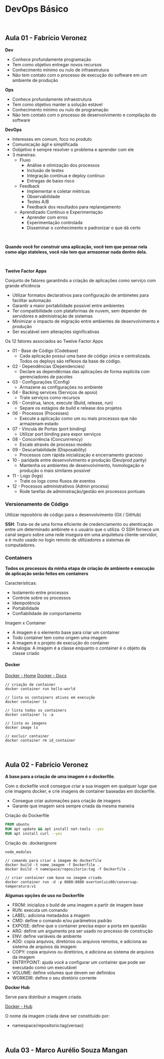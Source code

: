 # DevOps Básico


<br/>

## Aula 01 - Fabrício Veronez


**Dev**
* Conhece profundamente programação
* Tem como objetivo entregar novos recursos
* Conhecimento mínimo ou nulo de infraestrutura
* Não tem contato com o processo de execução do software em um ambiente de produção

**Ops**
* Conhece profundamente infraestrutura
* Tem como objetivo manter a solução estável
* Conhecimento mínimo ou nulo de programação
* Não tem contato com o processo de desenvolvimento e compilação do software

**DevOps**
* Interesses em comum, foco no produto
* Comunicação ágil e simplificada
* Oobjetivo é sempre resolver o problema e aprender com ele
* 3 maneiras: 
  - Fluxo
    + Análise e otimização dos processos
    + Inclusão de testes
    + Integração contínua e deploy contínuo
    + Entregas de baixo risco
  - Feedback
    + Implementar e coletar métricas
    + Observabilidade
    + Testes A/B
    + Feedback dos resultados para replanejamento
  - Aprendizado Contínuo e Experimentação
    + Aprender com erros
    + Experimentação controlada
    + Disseminar o conhecimento e padronizar o que dá certo

<br/>

**Quando você for construir uma aplicação, você tem que pensar nela como algo stateless, você não tem que armazenar nada dentro dela.**

<br/>

**Twelve Factor Apps**

Conjunto de fatores garantindo a criação de aplicações como serviço com grande eficiência

* Utilizar formatos declarativos para configuração de ambinetes para facilitar automação
* Garantir a maior portabilidade possível entre ambientes
* Ter compatibilidade com plataformas de nuvem, sem depender de servidores e administração de sistemas
* Minimizar o impacto de migração entre ambientes de desenvolvimento e produção
* Ser escalável sem alterações significativas

Os 12 fatores associados ao Twelve Factor Apps

* 01 - Base de Código (Codebase)
  - Cada aplicação possui uma base de código única e centralizada. Todos os deploys são reflexos da base de código.
* 02 - Dependências (Dependencies)
  - Declare as dependêcnias das aplicações de forma explícita com gerenciadores de pacotes
* 03 - Configurações (Config)
  - Armazene as configurações no ambiente
* 04 - Backing services (Serviços de apoio)
  - Trate serviços como recursos
* 05 - Construa, lance, execute (Build, release, run)
  - Separe os estágios de build e release dos projetos
* 06 - Processos (Processes)
  - Execute a aplicação como um ou mais processos que não armazenam estado
* 07 - Víncula de Portas (port binding)
  - Utilizar port binding para expor serviços
* 08 - Concorrência (Concunrrency)
  - Escale através de processo modelo
* 09 - Descartabilidade (Disposability)
  - Processos com rápida inicialização e encerramento gracioso
* 10 - paridade entre desenvolvimento e produção (Dev/prod parity)
  - Mantenha os ambientes de desenvolvimento, homologação e produção o mais similares possível
* 11 - Logs (logs)
  - Trate os logs como fluxos de eventos
* 12 - Processos administrativos (Admin process)
  - Rode tarefas de administração/gestão em processos pontuais


### Versionamento de Código

Utilizar repositório de código para o desenvolvimento (Git / GitHub)


**SSH**: Trata-se de uma forma eficiente de credenciamento ou atenticação entre um determinado ambinete e o usuário que o utiliza. O SSH fornece um canal seguro sobre uma rede insegura em uma arquitetura cliente-servidor, e é muito usado no login remoto de utilizadores a sistemas de computadores.



### Containers

**Todos os processos da minha etapa de criação de ambiente e execução de aplicação serão feitos em containers**

Características:

* Isolamento entre processos
* Controle sobre os processos
* Idempotência
* Portabilidade
* Confiabilidade de comportamento


Imagem x Container

* A imagem é o elemento base para criar um container
* Todo container tem como origem uma imagem
* A imagem é o projeto de execução do container
* Analogia: A imagem é a classe enquanto o container é o objeto da classe criado


#### Docker

[Docker - Home](https://www.docker.com/)
[Docker - Docs](https://docs.docker.com/)

```
// criação de container
docker container run hello-world

// lista os containers ativos em execução
docker container ls

// lista todos os containers
docker container ls -a

// lista as imagens
docker image ls

// excluir container
docker container rm id_container
```


<br/>

## Aula 02 - Fabrício Veronez

**A base para a criação de uma imagem é o dockerfile.**

Com o dockefile você consegue criar a sua imagem em qualquer lugar que crie imagens docker, e crie imagens de container baseadas em dockerfile.

* Consegue criar automações para criação de imagens
* Garante que imagem será sempre criada da mesma maneira

Criação do Dockerfile
```Dockerfile
FROM ubuntu
RUN apt update && apt install net-tools --yes
RUN apt install curl --yes
```

Criação do .dockerignore
```
node_modules
```

```
// comando para criar a imagem do dockerfile
docker build -t nome_imagem -f Dockerfile .
docker build -t namespace/repositorio:tag -f Dockerfile .
```

```
// criar container com base na imagem criada
docker container run -d -p 8080:8080 evertonluiz00/conversap-temperatura:v1
```


**Algumas opções de uso no Dockerfile**

* FROM: inicializa o build de uma imagem a partir de imagem base
* RUN: executa um comando
* LABEL: adiciona metadados a imagem
* CMD: define o comando e/ou parâmetros padrão
* EXPOSE: define que o container precisa expor a porta em questão
* ARG: define um argumento pra ser usado no processo de construção
* ENV: define variáveis de ambiente
* ADD: copia arquivos, diretórios ou arquivos remotos, e adiciona ao sistema de arquivos da imagem
* COPY: copia arquivos ou diretórios, e adiciona ao sistema de arquivos da imagem
* ENTRYPOINT: ajuda você a configurar um container que pode ser executado como um executável
* VOLUME: define volumes que devem ser definidos
* WORKDIR: define o seu diretório corrente


**Docker Hub**

Serve para distribuir a imagem criada.

[Docker - Hub](https://hub.docker.com/)

O nome da imagem criada deve ser constituído por:
* namespace/repositorio:tag(versao)

<br/>

## Aula 03 - Marco Aurélio Souza Mangan

